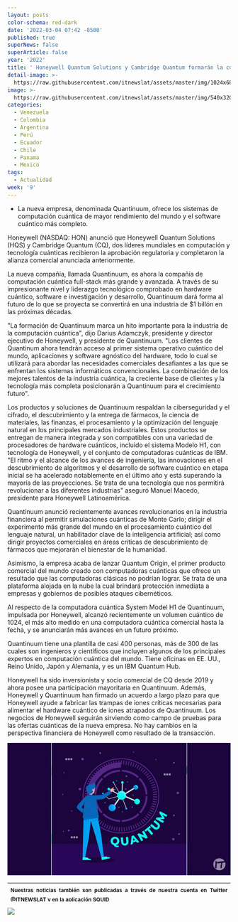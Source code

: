 ```yaml
---
layout: posts
color-schema: red-dark
date: '2022-03-04 07:42 -0500'
published: true
superNews: false
superArticle: false
year: '2022'
title: ' Honeywell Quantum Solutions y Cambridge Quantum formarán la compañía cuántica independiente más grande y avanzada del mundo'
detail-image: >-
  https://raw.githubusercontent.com/itnewslat/assets/master/img/1024x680/quantum-g.jpg
image: >-
  https://raw.githubusercontent.com/itnewslat/assets/master/img/540x320/quantum-p.jpg
categories:
  - Venezuela
  - Colombia
  - Argentina
  - Perú
  - Ecuador
  - Chile
  - Panama
  - Mexico
tags:
  - Actualidad
week: '9'
---
```

- La nueva empresa, denominada Quantinuum, ofrece los sistemas de computación cuántica de mayor rendimiento del mundo y el software cuántico más completo.

Honeywell (NASDAQ: HON) anunció que Honeywell Quantum Solutions (HQS) y Cambridge Quantum (CQ), dos líderes mundiales en computación y tecnología cuánticas recibieron la aprobación regulatoria y completaron la alianza comercial anunciada anteriormente.

La nueva compañía, llamada Quantinuum, es ahora la compañía de computación cuántica full-stack más grande y avanzada. A través de su impresionante nivel y liderazgo tecnológico comprobado en hardware cuántico, software e investigación y desarrollo, Quantinuum dará forma al futuro de lo que se proyecta se convertirá en una industria de $1 billón en las próximas décadas.

"La formación de Quantinuum marca un hito importante para la industria de la computación cuántica", dijo Darius Adamczyk, presidente y director ejecutivo de Honeywell, y presidente de Quantinuum. "Los clientes de Quantinum ahora tendrán acceso al primer sistema operativo cuántico del mundo, aplicaciones y software agnóstico del hardware, todo lo cual se utilizará para abordar las necesidades comerciales desafiantes a las que se enfrentan los sistemas informáticos convencionales. La combinación de los mejores talentos de la industria cuántica, la creciente base de clientes y la tecnología más completa posicionarán a Quantinuum para el crecimiento futuro".

Los productos y soluciones de Quantinuum respaldan la ciberseguridad y el cifrado, el descubrimiento y la entrega de fármacos, la ciencia de materiales, las finanzas, el procesamiento y la optimización del lenguaje natural en los principales mercados industriales. Estos productos se entregan de manera integrada y son compatibles con una variedad de procesadores de hardware cuánticos, incluido el sistema Modelo H1, con tecnología de Honeywell, y el conjunto de computadoras cuánticas de IBM.
"El ritmo y el alcance de los avances de ingeniería, las innovaciones en el descubrimiento de algoritmos y el desarrollo de software cuántico en etapa inicial se ha acelerado notablemente en el último año y está superando la mayoría de las proyecciones. Se trata de una tecnología que nos permitirá revolucionar a las diferentes industrias" aseguró Manuel Macedo, presidente para Honeywell Latinoamérica. 

Quantinuum anunció recientemente avances revolucionarios en la industria financiera al permitir simulaciones cuánticas de Monte Carlo; dirigir el experimento más grande del mundo en el procesamiento cuántico del lenguaje natural, un habilitador clave de la inteligencia artificial; así como dirigir proyectos comerciales en áreas críticas de descubrimiento de fármacos que mejorarán el bienestar de la humanidad. 

Asimismo, la empresa acaba de lanzar Quantum Origin, el primer producto comercial del mundo creado con computadoras cuánticas que ofrece un resultado que las computadoras clásicas no podrían lograr. Se trata de una plataforma alojada en la nube la cual brindará protección inmediata a empresas y gobiernos de posibles ataques cibernéticos. 

Al respecto de la computadora cuántica System Model H1 de Quantinuum, impulsada por Honeywell, alcanzó recientemente un volumen cuántico de 1024, el más alto medido en una computadora cuántica comercial hasta la fecha, y se anunciarán más avances en un futuro próximo.

Quantinuum tiene una plantilla de casi 400 personas, más de 300 de las cuales son ingenieros y científicos que incluyen algunos de los principales expertos en computación cuántica del mundo. Tiene oficinas en EE. UU., Reino Unido, Japón y Alemania, y es un IBM Quantum Hub.

Honeywell ha sido inversionista y socio comercial de CQ desde 2019 y ahora posee una participación mayoritaria en Quantinuum. Además, Honeywell y Quantinuum han firmado un acuerdo a largo plazo para que Honeywell ayude a fabricar las trampas de iones críticas necesarias para alimentar el hardware cuántico de iones atrapados de Quantinuum. Los negocios de Honeywell seguirán sirviendo como campo de pruebas para las ofertas cuánticas de la nueva empresa. No hay cambios en la perspectiva financiera de Honeywell como resultado de la transacción.

![](https://raw.githubusercontent.com/itnewslat/assets/master/img/540x320/quantum-p.jpg)

<table style="height: 42px;" width="569">
<tbody>
<tr>
<td style="text-align: justify;"><sub><strong>Nuestras noticias también son publicadas a través de nuestra cuenta en Twitter <a href="https://twitter.com/itnewslat?lang=es">@ITNEWSLAT</a> y en la aplicación <a href="https://squidapp.co/en/">SQUID</a></strong></sub></td>
</tr>
</tbody>
</table>

<img src="https://tracker.metricool.com/c3po.jpg?hash=56f88a41e39ab42c063cc51676587a04"/>